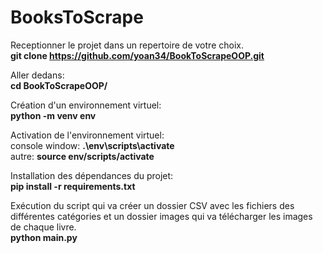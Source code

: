# BooksToScrape

Receptionner le projet dans un repertoire de votre choix.</br>
<b>git clone https://github.com/yoan34/BookToScrapeOOP.git</b>

Aller dedans:</br>
<b>cd BookToScrapeOOP/</b>

Création d'un environnement virtuel:</br>
	<b>python -m venv env</b>

Activation de l'environnement virtuel:</br>
	console window: <b>.\env\scripts\activate</b></br>
	autre: <b>source env/scripts/activate</b>

Installation des dépendances du projet:</br>
	<b>pip install -r requirements.txt</b>

Exécution du script qui va créer un dossier CSV avec les fichiers des différentes catégories et
un dossier images qui va télécharger les images de chaque livre.</br>
	<b>python main.py</b>
